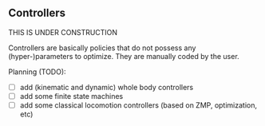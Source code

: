 ## Controllers

THIS IS UNDER CONSTRUCTION

Controllers are basically policies that do not possess any (hyper-)parameters to optimize. They are manually coded by the user.

Planning (TODO):
- [ ] add (kinematic and dynamic) whole body controllers
- [ ] add some finite state machines
- [ ] add some classical locomotion controllers (based on ZMP, optimization, etc)
